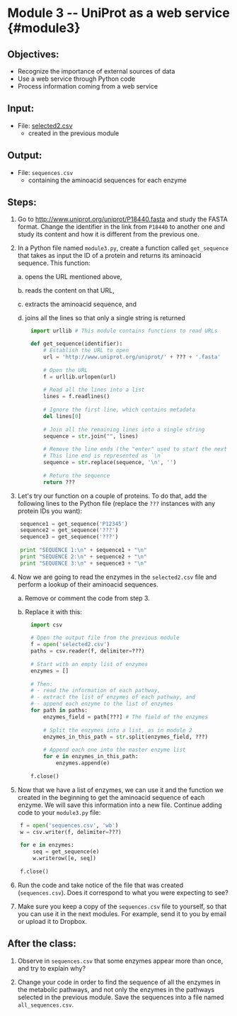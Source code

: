 # Module 3 -- UniProt as a web service {#module3}

## Objectives:
- Recognize the importance of external sources of data
- Use a web service through Python code
- Process information coming from a web service

## Input:
- File: [selected2.csv](files/selected2.csv)
    - created in the previous module

## Output:
- File: `sequences.csv`
    - containing the aminoacid sequences for each enzyme

## Steps:

1. Go to <http://www.uniprot.org/uniprot/P18440.fasta> and study the FASTA format.
Change the identifier in the link from `P18440` to another one and study its content and how it is different from the previous one.

2. In a Python file named `module3.py`, create a function called `get_sequence` that takes as input the ID of a protein and returns its aminoacid sequence.
This function:

    a. opens the URL mentioned above,
    
    b. reads the content on that URL,
    
    c. extracts the aminoacid sequence, and
    
    d. joins all the lines so that only a single string is returned
    ```python
        import urllib # This module contains functions to read URLs

        def get_sequence(identifier):
            # Establish the URL to open
            url = 'http://www.uniprot.org/uniprot/' + ??? + '.fasta'
            
            # Open the URL
            f = urllib.urlopen(url)
            
            # Read all the lines into a list
            lines = f.readlines()
            
            # Ignore the first line, which contains metadata
            del lines[0]
            
            # Join all the remaining lines into a single string
            sequence = str.join("", lines)
            
            # Remove the line ends (the "enter" used to start the next line)
            # This line end is represented as `\n`
            sequence = str.replace(sequence, '\n', '')
            
            # Return the sequence
            return ???
    ```

3. Let's try our function on a couple of proteins.
To do that, add the following lines to the Python file (replace the `???` instances with any protein IDs you want):
```python
    sequence1 = get_sequence('P12345')
    sequence2 = get_sequence('???')
    sequence3 = get_sequence('???')
    
    print "SEQUENCE 1:\n" + sequence1 + "\n"
    print "SEQUENCE 2:\n" + sequence2 + "\n"
    print "SEQUENCE 3:\n" + sequence3 + "\n"
```

4. Now we are going to read the enzymes in the `selected2.csv` file and perform a lookup of their aminoacid sequences.
    
    a. Remove or comment the code from step 3.
    
    b. Replace it with this:
    ```python
        import csv
        
        # Open the output file from the previous module
        f = open('selected2.csv')
        paths = csv.reader(f, delimiter=???)
        
        # Start with an empty list of enzymes
        enzymes = []
        
        # Then:
        # - read the information of each pathway,
        # - extract the list of enzymes of each pathway, and
        # - append each enzyme to the list of enzymes
        for path in paths:
            enzymes_field = path[???] # The field of the enzymes
            
            # Split the enzymes into a list, as in module 2
            enzymes_in_this_path = str.split(enzymes_field, ???)
            
            # Append each one into the master enzyme list
            for e in enzymes_in_this_path:
                enzymes.append(e)
        
        f.close()
    ```

5. Now that we have a list of enzymes, we can use it and the function we created in the beginning to get the aminoacid sequence of each enzyme.
We will save this information into a new file.
Continue adding code to your `module3.py` file:
```python
    f = open('sequences.csv', 'wb')
    w = csv.writer(f, delimiter=???)
    
    for e in enzymes:
        seq = get_sequence(e)
        w.writerow([e, seq])
    
    f.close()
```

6. Run the code and take notice of the file that was created (`sequences.csv`).
Does it correspond to what you were expecting to see?

7. Make sure you keep a copy of the `sequences.csv` file to yourself, so that you can use it in the next modules.
For example, send it to you by email or upload it to Dropbox.


## After the class:

1. Observe in `sequences.csv` that some enzymes appear more than once, and try to explain why?

2. Change your code in order to find the sequence of all the enzymes in the metabolic pathways, and not only the enzymes in the pathways selected in the previous module.
Save the sequences into a file named `all_sequences.csv`.
